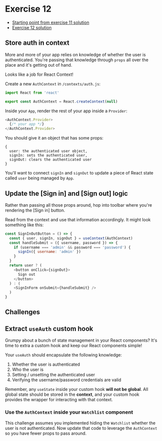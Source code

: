 # Exercise 12

- [Starting point from exercise 11 solution](https://github.com/AndrewSouthpaw/webdev/tree/exercise-11-solution/projects/rmdb)
- [Exercise 12 solution](https://github.com/AndrewSouthpaw/webdev/tree/exercise-12-solution/projects/rmdb)

## Store auth in context

More and more of your app relies on knowledge of whether the user is authenticated. You're passing that knowledge through `props` all over the place and it's getting out of hand.

Looks like a job for React Context!

Create a new `AuthContext` in `/contexts/auth.js`:

```javascript
import React from 'react'

export const AuthContext = React.createContext(null)
```

Inside your `App`, render the rest of your app inside a `Provider`:

```javascript
<AuthContext.Provider>
  {/* your app */}
</AuthContext.Provider>
```

You should give it an object that has some props:

```
{
  user: the authenticated user object,
  signIn: sets the authenticated user,
  signOut: clears the authenticated user
}
```

You'll want to connect `signIn` and `signOut` to update a piece of React state called `user` being managed by `App`.

## Update the [Sign in] and [Sign out] logic

Rather than passing all those props around, hop into toolbar where you're rendering the [Sign in] button.

Read from the context and use that information accordingly. It might look something like this:

```javascript
const SignInOutButton = () => {
  const { user, signIn, signOut } = useContext(AuthContext)
  const handleSubmit = ({ username, password }) => {
    if (username === 'admin' && password === 'password') {
      signIn({ username: 'admin' })
    }
  }
  return user ? (
    <button onClick={signOut}>
      Sign out
    </button>
  ) : (
    <SignInForm onSubmit={handleSubmit} />
  )
}
```

## Challenges

## Extract `useAuth` custom hook

Grumpy about a bunch of state management in your React components? It's time to extra a custom hook and keep our React components simple!

Your `useAuth` should encapsulate the following knowledge:

1. Whether the user is authenticated
1. Who the user is
1. Setting / unsetting the authenticated user
1. Verifying the username/password credentials are valid

Remember, any `useState` inside your custom hook **will not be global**. All global state should be stored in the **context**, and your custom hook provides the wrapper for interacting with that context.

### Use the `AuthContext` inside your `Watchlist` component

This challenge assumes you implemented hiding the `Watchlist` whether the user is not authenticated. Now update that code to leverage the `AuthContext` so you have fewer props to pass around.
